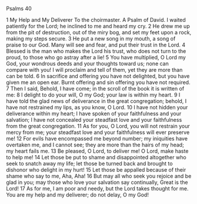 Psalms 40

1	My Help and My Deliverer To the choirmaster. A Psalm of David. I waited patiently for the Lord; he inclined to me and heard my cry.
2	He drew me up from the pit of destruction, out of the miry bog, and set my feet upon a rock, making my steps secure.
3	He put a new song in my mouth, a song of praise to our God. Many will see and fear, and put their trust in the Lord.
4	Blessed is the man who makes the Lord his trust, who does not turn to the proud, to those who go astray after a lie!
5	You have multiplied, O Lord my God, your wondrous deeds and your thoughts toward us; none can compare with you! I will proclaim and tell of them, yet they are more than can be told.
6	In sacrifice and offering you have not delighted, but you have given me an open ear. Burnt offering and sin offering you have not required.
7	Then I said, Behold, I have come; in the scroll of the book it is written of me:
8	I delight to do your will, O my God; your law is within my heart.
9	I have told the glad news of deliverance in the great congregation; behold, I have not restrained my lips, as you know, O Lord.
10	I have not hidden your deliverance within my heart; I have spoken of your faithfulness and your salvation; I have not concealed your steadfast love and your faithfulness from the great congregation.
11	As for you, O Lord, you will not restrain your mercy from me; your steadfast love and your faithfulness will ever preserve me!
12	For evils have encompassed me beyond number; my iniquities have overtaken me, and I cannot see; they are more than the hairs of my head; my heart fails me.
13	Be pleased, O Lord, to deliver me! O Lord, make haste to help me!
14	Let those be put to shame and disappointed altogether who seek to snatch away my life; let those be turned back and brought to dishonor who delight in my hurt!
15	Let those be appalled because of their shame who say to me, Aha, Aha!
16	But may all who seek you rejoice and be glad in you; may those who love your salvation say continually, Great is the Lord!
17	As for me, I am poor and needy, but the Lord takes thought for me. You are my help and my deliverer; do not delay, O my God!

